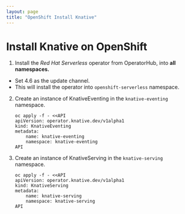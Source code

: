 ```yaml
---
layout: page
title: "OpenShift Install Knative"
---
```


# Install Knative on OpenShift

1.  Install the _Red Hat Serverless_ operator from OperatorHub, into **all namespaces.**

  - Set 4.6 as the update channel.
  - This will install the operator into `openshift-serverless` namespace.

2.  Create an instance of KnativeEventing in the `knative-eventing` namespace.

        oc apply -f - <<API
        apiVersion: operator.knative.dev/v1alpha1
        kind: KnativeEventing
        metadata:
            name: knative-eventing
            namespace: knative-eventing
        API

3.  Create an instance of KnativeServing in the `knative-serving` namespace.

        oc apply -f - <<API
        apiVersion: operator.knative.dev/v1alpha1
        kind: KnativeServing
        metadata:
            name: knative-serving
            namespace: knative-serving
        API
